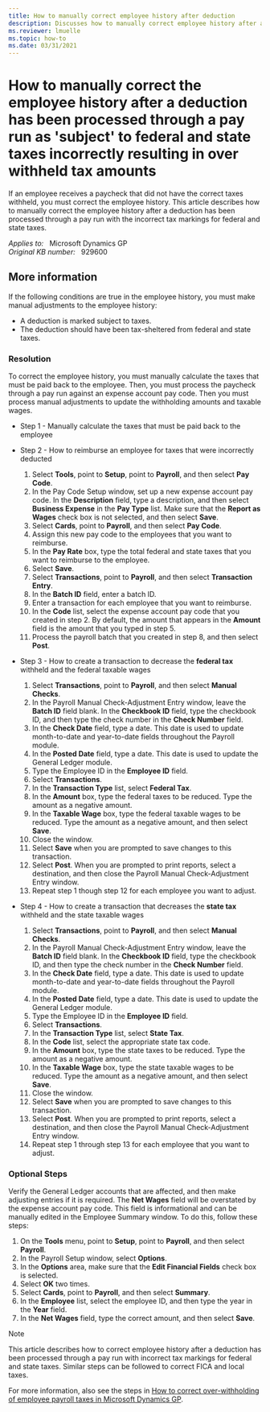 ```yaml
---
title: How to manually correct employee history after deduction
description: Discusses how to manually correct employee history after a pay run was processed with incorrect federal and state tax settings for a deduction in Microsoft Dynamics GP.
ms.reviewer: lmuelle
ms.topic: how-to
ms.date: 03/31/2021
---
```

# How to manually correct the employee history after a deduction has been processed through a pay run as 'subject' to federal and state taxes incorrectly resulting in over withheld tax amounts

If an employee receives a paycheck that did not have the correct taxes withheld, you must correct the employee history. This article describes how to manually correct the employee history after a deduction has been processed through a pay run with the incorrect tax markings for federal and state taxes.

_Applies to:_ &nbsp; Microsoft Dynamics GP  
_Original KB number:_ &nbsp; 929600

## More information

If the following conditions are true in the employee history, you must make manual adjustments to the employee history:

- A deduction is marked subject to taxes.
- The deduction should have been tax-sheltered from federal and state taxes.

### Resolution

To correct the employee history, you must manually calculate the taxes that must be paid back to the employee. Then, you must process the paycheck through a pay run against an expense account pay code. Then you must process manual adjustments to update the withholding amounts and taxable wages.

- Step 1 - Manually calculate the taxes that must be paid back to the employee
- Step 2 - How to reimburse an employee for taxes that were incorrectly deducted

  1. Select **Tools**, point to **Setup**, point to **Payroll**, and then select **Pay Code**.
  2. In the Pay Code Setup window, set up a new expense account pay code. In the **Description** field, type a description, and then select **Business Expense** in the **Pay Type** list. Make sure that the **Report as Wages** check box is not selected, and then select **Save**.
  3. Select **Cards**, point to **Payroll**, and then select **Pay Code**.
  4. Assign this new pay code to the employees that you want to reimburse.
  5. In the **Pay Rate** box, type the total federal and state taxes that you want to reimburse to the employee.
  6. Select **Save**.
  7. Select **Transactions**, point to **Payroll**, and then select **Transaction Entry**.
  8. In the **Batch ID** field, enter a batch ID.
  9. Enter a transaction for each employee that you want to reimburse.
  10. In the **Code** list, select the expense account pay code that you created in step 2. By default, the amount that appears in the **Amount** field is the amount that you typed in step 5.
  11. Process the payroll batch that you created in step 8, and then select **Post**.

- Step 3 - How to create a transaction to decrease the **federal tax** withheld and the federal taxable wages

  1. Select **Transactions**, point to **Payroll**, and then select **Manual Checks**.
  2. In the Payroll Manual Check-Adjustment Entry window, leave the **Batch ID** field blank. In the **Checkbook ID** field, type the checkbook ID, and then type the check number in the **Check Number** field.
  3. In the **Check Date** field, type a date. This date is used to update month-to-date and year-to-date fields throughout the Payroll module.
  4. In the **Posted Date** field, type a date. This date is used to update the General Ledger module.
  5. Type the Employee ID in the **Employee ID** field.
  6. Select **Transactions**.
  7. In the **Transaction Type** list, select **Federal Tax**.
  8. In the **Amount** box, type the federal taxes to be reduced. Type the amount as a negative amount.
  9. In the **Taxable Wage** box, type the federal taxable wages to be reduced. Type the amount as a negative amount, and then select **Save**.
  10. Close the window.
  11. Select **Save** when you are prompted to save changes to this transaction.
  12. Select **Post**. When you are prompted to print reports, select a destination, and then close the Payroll Manual Check-Adjustment Entry window.
  13. Repeat step 1 though step 12 for each employee you want to adjust.

- Step 4 - How to create a transaction that decreases the **state tax** withheld and the state taxable wages

  1. Select **Transactions**, point to **Payroll**, and then select **Manual Checks**.
  2. In the Payroll Manual Check-Adjustment Entry window, leave the **Batch ID** field blank. In the **Checkbook ID** field, type the checkbook ID, and then type the check number in the **Check Number** field.
  3. In the **Check Date** field, type a date. This date is used to update month-to-date and year-to-date fields throughout the Payroll module.
  4. In the **Posted Date** field, type a date. This date is used to update the General Ledger module.
  5. Type the Employee ID in the **Employee ID** field.
  6. Select **Transactions**.
  7. In the **Transaction Type** list, select **State Tax**.
  8. In the **Code** list, select the appropriate state tax code.
  9. In the **Amount** box, type the state taxes to be reduced. Type the amount as a negative amount.
  10. In the **Taxable Wage** box, type the state taxable wages to be reduced. Type the amount as a negative amount, and then select **Save**.
  11. Close the window.
  12. Select **Save** when you are prompted to save changes to this transaction.
  13. Select **Post**. When you are prompted to print reports, select a destination, and then close the Payroll Manual Check-Adjustment Entry window.
  14. Repeat step 1 through step 13 for each employee that you want to adjust.

### Optional Steps

Verify the General Ledger accounts that are affected, and then make adjusting entries if it is required. The **Net Wages** field will be overstated by the expense account pay code. This field is informational and can be manually edited in the Employee Summary window. To do this, follow these steps:

1. On the **Tools** menu, point to **Setup**, point to **Payroll**, and then select **Payroll**.
2. In the Payroll Setup window, select **Options**.
3. In the **Options** area, make sure that the **Edit Financial Fields** check box is selected.
4. Select **OK** two times.
5. Select **Cards**, point to **Payroll**, and then select **Summary**.
6. In the **Employee** list, select the employee ID, and then type the year in the **Year** field.
7. In the **Net Wages** field, type the correct amount, and then select **Save**.

> [!NOTE]
> This article describes how to correct employee history after a deduction has been processed through a pay run with incorrect tax markings for federal and state taxes. Similar steps can be followed to correct FICA and local taxes.

For more information, also see the steps in [How to correct over-withholding of employee payroll taxes in Microsoft Dynamics GP](https://support.microsoft.com/topic/how-to-correct-over-withholding-of-employee-payroll-taxes-in-microsoft-dynamics-gp-c51300f3-0762-1ace-a2fa-1c86c103c0ca).
